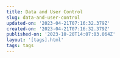 ```yaml
---
title: Data and User Control
slug: data-and-user-control
updated-on: '2023-04-21T07:16:32.379Z'
created-on: '2023-04-21T07:16:32.379Z'
published-on: '2023-10-20T14:07:03.064Z'
layout: '[tags].html'
tags: tags
---
```



